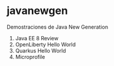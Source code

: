 # javanewgen

Demostraciones de Java New Generation

1. Java EE 8 Review
2. OpenLiberty Hello World
3. Quarkus Hello World
4. Microprofile 
